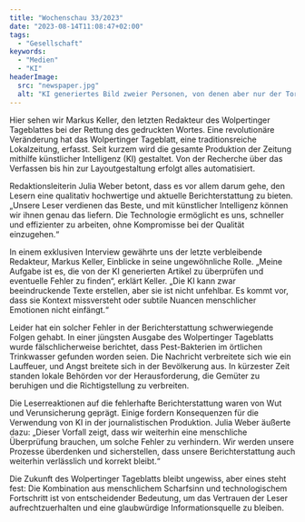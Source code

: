 ```yaml
---
title: "Wochenschau 33/2023"
date: "2023-08-14T11:08:47+02:00"
tags:
  - "Gesellschaft"
keywords:
  - "Medien"
  - "KI"
headerImage:
  src: "newspaper.jpg"
  alt: "KI generiertes Bild zweier Personen, von denen aber nur der Torso im Bild ist, die gemeinsam eine Zeitung auf einem Tisch ausbreiten. Das Bild zeigt die typischen Fehler von KI generierten Bildern: Die Hand der von uns aus rechten Person hat sechs ziemlich deformierte Finger, der Arm der von uns links stehenden Person ist in den Arm der rechtsstehenden Person deformiert."
---
```


Hier sehen wir Markus Keller, den letzten Redakteur des Wolpertinger Tageblattes bei der Rettung des gedruckten Wortes. Eine revolutionäre Veränderung hat das Wolpertinger Tageblatt, eine traditionsreiche Lokalzeitung, erfasst. Seit kurzem wird die gesamte Produktion der Zeitung mithilfe künstlicher Intelligenz (KI) gestaltet. Von der Recherche über das Verfassen bis hin zur Layoutgestaltung erfolgt alles automatisiert. 

Redaktionsleiterin Julia Weber betont, dass es vor allem darum gehe, den Lesern eine qualitativ hochwertige und aktuelle Berichterstattung zu bieten. „Unsere Leser verdienen das Beste, und mit künstlicher Intelligenz können wir ihnen genau das liefern. Die Technologie ermöglicht es uns, schneller und effizienter zu arbeiten, ohne Kompromisse bei der Qualität einzugehen.“

In einem exklusiven Interview gewährte uns der letzte verbleibende Redakteur, Markus Keller, Einblicke in seine ungewöhnliche Rolle. „Meine Aufgabe ist es, die von der KI generierten Artikel zu überprüfen und eventuelle Fehler zu finden“, erklärt Keller. „Die KI kann zwar beeindruckende Texte erstellen, aber sie ist nicht unfehlbar. Es kommt vor, dass sie Kontext missversteht oder subtile Nuancen menschlicher Emotionen nicht einfängt.“

Leider hat ein solcher Fehler in der Berichterstattung schwerwiegende Folgen gehabt. In einer jüngsten Ausgabe des Wolpertinger Tageblatts wurde fälschlicherweise berichtet, dass Pest-Bakterien im örtlichen Trinkwasser gefunden worden seien. Die Nachricht verbreitete sich wie ein Lauffeuer, und Angst breitete sich in der Bevölkerung aus. In kürzester Zeit standen lokale Behörden vor der Herausforderung, die Gemüter zu beruhigen und die Richtigstellung zu verbreiten.

Die Leserreaktionen auf die fehlerhafte Berichterstattung waren von Wut und Verunsicherung geprägt. Einige fordern Konsequenzen für die Verwendung von KI in der journalistischen Produktion. Julia Weber äußerte dazu: „Dieser Vorfall zeigt, dass wir weiterhin eine menschliche Überprüfung brauchen, um solche Fehler zu verhindern. Wir werden unsere Prozesse überdenken und sicherstellen, dass unsere Berichterstattung auch weiterhin verlässlich und korrekt bleibt.“

Die Zukunft des Wolpertinger Tageblatts bleibt ungewiss, aber eines steht fest: Die Kombination aus menschlichem Scharfsinn und technologischem Fortschritt ist von entscheidender Bedeutung, um das Vertrauen der Leser aufrechtzuerhalten und eine glaubwürdige Informationsquelle zu bleiben.
